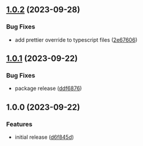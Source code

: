 ## [1.0.2](https://github.com/abelflopes/eslint-config-tsr-pro/compare/v1.0.1...v1.0.2) (2023-09-28)


### Bug Fixes

* add prettier override to typescript files ([2e67606](https://github.com/abelflopes/eslint-config-tsr-pro/commit/2e67606be16879a0be029f5c1d0b56eaa7b1b9f9))

## [1.0.1](https://github.com/abelflopes/eslint-config-tsr-pro/compare/v1.0.0...v1.0.1) (2023-09-22)


### Bug Fixes

* package release ([ddf6876](https://github.com/abelflopes/eslint-config-tsr-pro/commit/ddf6876246228bbf9571e703f9c3da2d1a5c4c88))

## 1.0.0 (2023-09-22)


### Features

* initial release ([d6f845d](https://github.com/abelflopes/eslint-config-tsr-pro/commit/d6f845d259d5958090c9697bcd7e54296bcac726))

